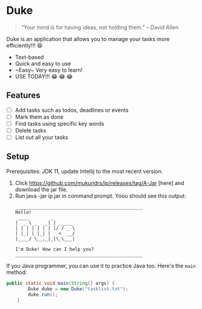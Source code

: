 # Duke
> “Your mind is for having ideas, not holding them.” – David Allen

Duke is an application that allows you to manage your tasks more efficiently!!! 😄

* Text-based
* Quick and easy to use
* ~Easy~ Very easy to learn!
* USE TODAY!!! :joy: :joy: :joy:

## Features

- [ ] Add tasks such as todos, deadlines or events
- [ ] Mark them as done
- [ ] Find tasks using specific key words
- [ ] Delete tasks
- [ ] List out all your tasks

## Setup

Prerequisites: JDK 11, update Intellij to the most recent version.

1. Click https://github.com/mukundrs/ip/releases/tag/A-Jar [here] and download the jar file.
2. Run java -jar ip.jar in command prompt. Yoou should see this output: 
   ```
   _______________________________________________
   Hello!
    ____        _        
   |  _ \ _   _| | _____ 
   | | | | | | | |/ / _ \
   | |_| | |_| |   <  __/
   |____/ \__,_|_|\_\___|
   
   I'm Duke! How can I help you?
   _______________________________________________
   ```

If you Java programmer, you can use it to practice Java too. Here's the `main` method:
```java
public static void main(String[] args) {
        Duke duke = new Duke("tasklist.txt");
        duke.run();
    }
```
